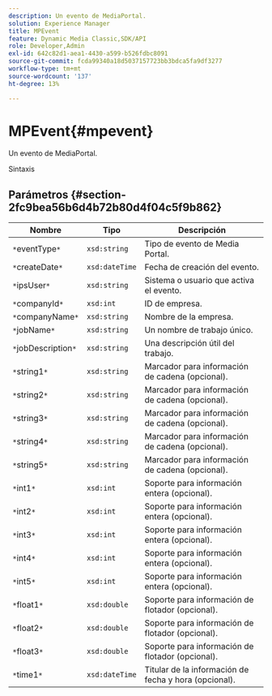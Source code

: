 ```yaml
---
description: Un evento de MediaPortal.
solution: Experience Manager
title: MPEvent
feature: Dynamic Media Classic,SDK/API
role: Developer,Admin
exl-id: 642c82d1-aea1-4430-a599-b526fdbc8091
source-git-commit: fcda99340a18d5037157723bb3bdca5fa9df3277
workflow-type: tm+mt
source-wordcount: '137'
ht-degree: 13%

---
```


# MPEvent{#mpevent}

Un evento de MediaPortal.

Sintaxis

## Parámetros {#section-2fc9bea56b6d4b72b80d4f04c5f9b862}

| Nombre | Tipo | Descripción |
|---|---|---|
| `*`eventType`*` | `xsd:string` | Tipo de evento de Media Portal. |
| `*`createDate`*` | `xsd:dateTime` | Fecha de creación del evento. |
| `*`ipsUser`*` | `xsd:string` | Sistema o usuario que activa el evento. |
| `*`companyId`*` | `xsd:int` | ID de empresa. |
| `*`companyName`*` | `xsd:string` | Nombre de la empresa. |
| `*`jobName`*` | `xsd:string` | Un nombre de trabajo único. |
| `*`jobDescription`*` | `xsd:string` | Una descripción útil del trabajo. |
| `*`string1`*` | `xsd:string` | Marcador para información de cadena (opcional). |
| `*`string2`*` | `xsd:string` | Marcador para información de cadena (opcional). |
| `*`string3`*` | `xsd:string` | Marcador para información de cadena (opcional). |
| `*`string4`*` | `xsd:string` | Marcador para información de cadena (opcional). |
| `*`string5`*` | `xsd:string` | Marcador para información de cadena (opcional). |
| `*`int1`*` | `xsd:int` | Soporte para información entera (opcional). |
| `*`int2`*` | `xsd:int` | Soporte para información entera (opcional). |
| `*`int3`*` | `xsd:int` | Soporte para información entera (opcional). |
| `*`int4`*` | `xsd:int` | Soporte para información entera (opcional). |
| `*`int5`*` | `xsd:int` | Soporte para información entera (opcional). |
| `*`float1`*` | `xsd:double` | Soporte para información de flotador (opcional). |
| `*`float2`*` | `xsd:double` | Soporte para información de flotador (opcional). |
| `*`float3`*` | `xsd:double` | Soporte para información de flotador (opcional). |
| `*`time1`*` | `xsd:dateTime` | Titular de la información de fecha y hora (opcional). |

